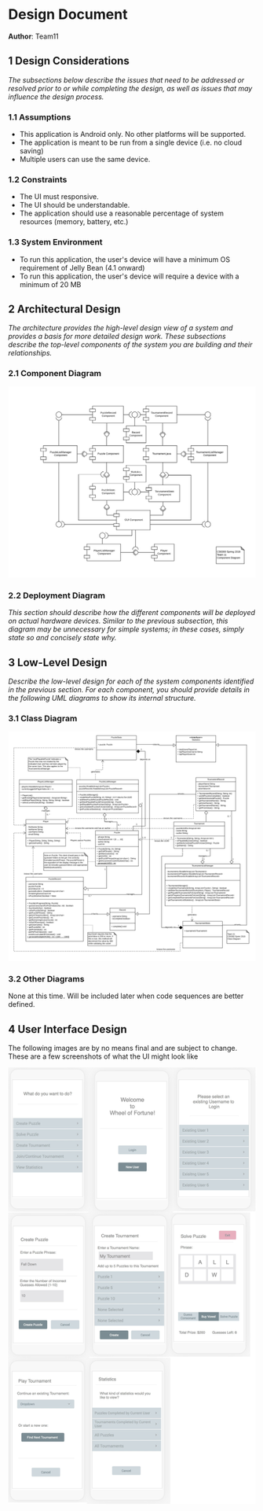 # Design Document

**Author**: Team11

## 1 Design Considerations

*The subsections below describe the issues that need to be addressed or resolved prior to or while completing the design, as well as issues that may influence the design process.*

### 1.1 Assumptions

* This application is Android only. No other platforms will be supported.
* The application is meant to be run from a single device (i.e. no cloud saving)
* Multiple users can use the same device. 

### 1.2 Constraints

* The UI must responsive. 
* The UI should be understandable.
* The application should use a reasonable percentage of system resources (memory, battery, etc.)

### 1.3 System Environment

* To run this application, the user's device will have a minimum OS requirement of Jelly Bean (4.1 onward)
* To run this application, the user's device will require a device with a minimum of 20 MB

## 2 Architectural Design

*The architecture provides the high-level design view of a system and provides a basis for more detailed design work. These subsections describe the top-level components of the system you are building and their relationships.*

### 2.1 Component Diagram

![Class Diagram](../Design-Team/component-diagram.png)

### 2.2 Deployment Diagram

*This section should describe how the different components will be deployed on actual hardware devices. Similar to the previous subsection, this diagram may be unnecessary for simple systems; in these cases, simply state so and concisely state why.*

## 3 Low-Level Design

*Describe the low-level design for each of the system components identified in the previous section. For each component, you should provide details in the following UML diagrams to show its internal structure.*

### 3.1 Class Diagram

![Class Diagram](../Design-Team/design-team.png)

### 3.2 Other Diagrams

None at this time. Will be included later when code sequences are better defined. 

## 4 User Interface Design

The following images are by no means final and are subject to change. These are a few screenshots of what the UI might look like

![GUI Mockup](../Design-Team/design-mockups.png)

